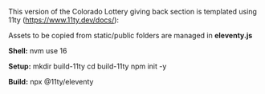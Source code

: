 This version of the Colorado Lottery giving back section is templated using 11ty (https://www.11ty.dev/docs/):

Assets to be copied from static/public folders are managed in **eleventy.js**

**Shell:**
nvm use 16

**Setup:**
mkdir build-11ty
cd build-11ty
npm init -y

**Build:**
npx @11ty/eleventy